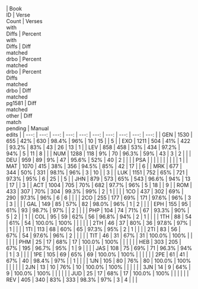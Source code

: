 | Book<br>ID | Verse<br>Count | Verses<br>with<br>Diffs | Percent<br>with<br>Diffs | Diff<br>matched<br>drbo | Percent<br>matched<br>drbo | Percent<br>Diffs<br>matched<br>drbo | Diff<br>matched<br>pg1581 | Diff<br>matched<br>other | Diff<br>match<br>pending | Manual<br>edits |
| ---: | ---: | ---: | ---: | ---: | ---: | ---: | ---: | ---: | ---: |
|  GEN  | 1530  |  655  | 42%  |  630  | 98.4%  | 96%  |   10  |   15  |       |    5  |
|  EXO  | 1211  |  504  | 41%  |  422  | 93.2%  | 83%  |   43  |   26  |   13  |    1  |
|  LEV  |  858  |  458  | 53%  |  434  | 97.2%  | 94%  |    5  |   11  |    8  |       |
|  NUM  | 1288  |  118  |  9%  |   70  | 96.3%  | 59%  |   43  |    3  |    2  |       |
|  DEU  |  959  |   89  |  9%  |   47  | 95.6%  | 52%  |   40  |    2  |       |       |
|  PSA  |       |      |      |      |     |      |       |       |       |    1  |
|  MAT  | 1070  |  415  | 38%  |  356  | 94.5%  | 85%  |   42  |   17  |       |    6  |
|  MRK  |  677  |  344  | 50%  |  331  | 98.1%  | 96%  |    3  |   10  |       |    3  |
|  LUK  | 1151  |  752  | 65%  |  721  | 97.3%  | 95%  |    6  |   25  |       |    5  |
|  JHN  |  879  |  573  | 65%  |  543  | 96.6%  | 94%  |   13  |   17  |       |    3  |
|  ACT  | 1004  |  705  | 70%  |  682  | 97.7%  | 96%  |    5  |   18  |       |    9  |
|  ROM  |  433  |  307  | 70%  |  304  | 99.3%  | 99%  |    2  |    1  |       |       |
|  1CO  |  437  |  302  | 69%  |  290  | 97.3%  | 96%  |    6  |    6  |       |       |
|  2CO  |  255  |  177  | 69%  |  171  | 97.6%  | 96%  |    3  |    3  |       |       |
|  GAL  |  149  |   85  | 57%  |   82  | 98.0%  | 96%  |    1  |    2  |       |       |
|  EPH  |  155  |   95  | 61%  |   93  | 98.7%  | 97%  |       |    2  |       |       |
|  PHP  |  104  |   74  | 71%  |   67  | 93.3%  | 90%  |    5  |    2  |       |    1  |
|  COL  |   95  |   59  | 62%  |   56  | 96.8%  | 94%  |    2  |    1  |       |       |
|  1TH  |   88  |   54  | 61%  |   54  | 100.0%  | 100%  |       |       |       |       |
|  2TH  |   46  |   37  | 80%  |   36  | 97.8%  | 97%  |       |    1  |       |       |
|  1TI  |  113  |   68  | 60%  |   65  | 97.3%  | 95%  |    2  |    1  |       |       |
|  2TI  |   83  |   56  | 67%  |   54  | 97.6%  | 96%  |    2  |       |       |       |
|  TIT  |   46  |   31  | 67%  |   31  | 100.0%  | 100%  |       |       |       |       |
|  PHM  |   25  |   17  | 68%  |   17  | 100.0%  | 100%  |       |       |       |       |
|  HEB  |  303  |  205  | 67%  |  195  | 96.7%  | 95%  |    1  |    9  |       |       |
|  JAS  |  108  |   75  | 69%  |   71  | 96.3%  | 94%  |    1  |    3  |       |       |
|  1PE  |  105  |   69  | 65%  |   69  | 100.0%  | 100%  |       |       |       |       |
|  2PE  |   61  |   41  | 67%  |   40  | 98.4%  | 97%  |       |    1  |       |       |
|  1JN  |  105  |   80  | 76%  |   80  | 100.0%  | 100%  |       |       |       |       |
|  2JN  |   13  |   10  | 76%  |   10  | 100.0%  | 100%  |       |       |       |       |
|  3JN  |   14  |    9  | 64%  |    9  | 100.0%  | 100%  |       |       |       |       |
|  JUD  |   25  |   17  | 68%  |   17  | 100.0%  | 100%  |       |       |       |       |
|  REV  |  405  |  340  | 83%  |  333  | 98.3%  | 97%  |    3  |    4  |       |       |

